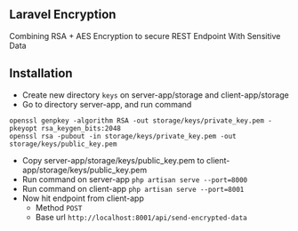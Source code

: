 ## Laravel Encryption
Combining RSA + AES Encryption to secure REST Endpoint With Sensitive Data

## Installation
- Create new directory `keys` on server-app/storage and client-app/storage
- Go to directory server-app, and run command 
```
openssl genpkey -algorithm RSA -out storage/keys/private_key.pem -pkeyopt rsa_keygen_bits:2048
openssl rsa -pubout -in storage/keys/private_key.pem -out storage/keys/public_key.pem

```

- Copy server-app/storage/keys/public_key.pem to client-app/storage/keys/public_key.pem
- Run command on server-app `php artisan serve --port=8000`
- Run command on client-app `php artisan serve --port=8001`
- Now hit endpoint from client-app 
    - Method `POST`
    - Base url `http://localhost:8001/api/send-encrypted-data`  